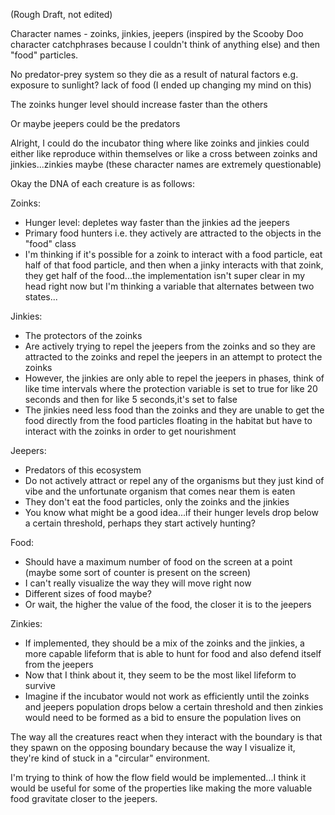 (Rough Draft, not edited)

Character names - zoinks, jinkies, jeepers (inspired by the Scooby Doo character catchphrases because I couldn't think of anything else) and then "food" particles.

No predator-prey system so they die as a result of natural factors e.g. exposure to sunlight? lack of food (I ended up changing my mind on this)

The zoinks hunger level should increase faster than the others

Or maybe jeepers could be the predators

Alright, I could do the incubator thing where like zoinks and jinkies could either like reproduce within themselves or like a cross between zoinks and jinkies...zinkies maybe (these character names are extremely questionable)


Okay the DNA of each creature is as follows:

Zoinks:
+ Hunger level: depletes way faster than the jinkies ad the jeepers
+ Primary food hunters i.e. they actively are attracted to the objects in the "food" class
+ I'm thinking if it's possible for a zoink to interact with a food particle, eat half of that food particle, and then when a jinky interacts with that zoink, they get half of the food...the implementation isn't super clear in my head right now but I'm thinking a variable that alternates between two states...


Jinkies:
+ The protectors of the zoinks
+ Are actively trying to repel the jeepers from the zoinks and so they are attracted to the zoinks and repel the jeepers in an attempt to protect the zoinks
+ However, the jinkies are only able to repel the jeepers in phases, think of like time intervals where the protection variable is set to true for like 20 seconds and then for like 5 seconds,it's set to false
+ The jinkies need less food than the zoinks and they are unable to get the food directly from the food particles floating in the habitat but have to interact with the zoinks in order to get nourishment

Jeepers:
+ Predators of this ecosystem
+ Do not actively attract or repel any of the organisms but they just kind of vibe and the unfortunate organism that comes near them is eaten
+ They don't eat the food particles, only the zoinks and the jinkies
+ You know what might be a good idea...if their hunger levels drop below a certain threshold, perhaps they start actively hunting?

Food:
+ Should have a maximum number of food on the screen at a point (maybe some sort of counter is present on the screen)
+ I can't really visualize the way they will move right now
+ Different sizes of food maybe?
+ Or wait, the higher the value of the food, the closer it is to the jeepers


Zinkies:
+ If implemented, they should be a mix of the zoinks and the jinkies, a more capable lifeform that is able to hunt for food and also defend itself from the jeepers
+ Now that I think about it, they seem to be the most likel lifeform to survive
+ Imagine if the incubator would not work as efficiently until the zoinks and jeepers population drops below a certain threshold and then zinkies would need to be formed as a bid to ensure the population lives on

The way all the creatures react when they interact with the boundary is that they spawn on the opposing boundary because the way I visualize it, they're kind of stuck in a "circular" environment.

I'm trying to think of how the flow field would be implemented...I think it would be useful for some of the properties like making the more valuable food gravitate closer to the jeepers.
